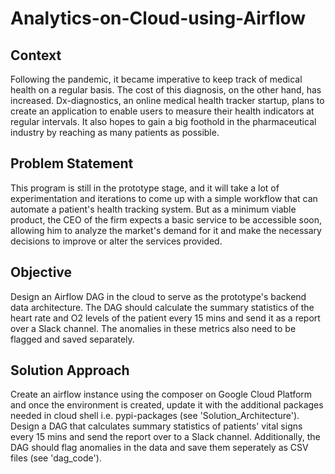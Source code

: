 # Analytics-on-Cloud-using-Airflow
## Context
Following the pandemic, it became imperative to keep track of medical health on a regular basis. The cost of this diagnosis, on the other hand, has increased. Dx-diagnostics, an online medical health tracker startup, plans to create an application to enable users to measure their health indicators at regular intervals. It also hopes to gain a big foothold in the pharmaceutical industry by reaching as many patients as possible.
## Problem Statement
This program is still in the prototype stage, and it will take a lot of experimentation and iterations to come up with a simple workflow that can automate a patient's health tracking system. But as a minimum viable product, the CEO of the firm expects a basic service to be accessible soon, allowing him to analyze the market's demand for it and make the necessary decisions to improve or alter the services provided.
## Objective
Design an Airflow DAG in the cloud to serve as the prototype's backend data architecture. The DAG should calculate the summary statistics of the heart rate and O2 levels of the patient every 15 mins and send it as a report over a Slack channel. The anomalies in these metrics also need to be flagged and saved separately.
## Solution Approach
Create an airflow instance using the composer on Google Cloud Platform and once the environment is created, update it with the additional packages needed in cloud shell i.e. pypi-packages (see 'Solution_Architecture').
Design a DAG that calculates summary statistics of patients' vital signs every 15 mins and send the report over to a Slack channel. Additionally, the DAG should flag anomalies in the data and save them seperately as CSV files (see 'dag_code').
